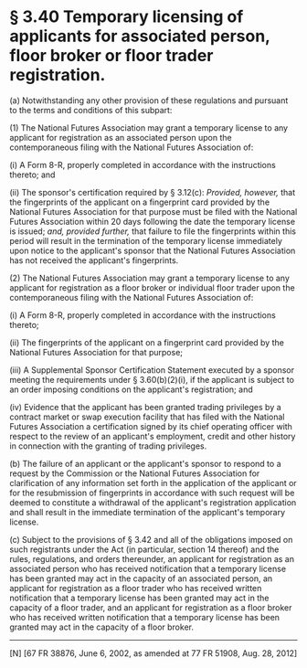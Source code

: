 # § 3.40   Temporary licensing of applicants for associated person, floor broker or floor trader registration.

(a) Notwithstanding any other provision of these regulations and pursuant to the terms and conditions of this subpart:


(1) The National Futures Association may grant a temporary license to any applicant for registration as an associated person upon the contemporaneous filing with the National Futures Association of: 


(i) A Form 8-R, properly completed in accordance with the instructions thereto; and 


(ii) The sponsor's certification required by § 3.12(c): *Provided, however,* that the fingerprints of the applicant on a fingerprint card provided by the National Futures Association for that purpose must be filed with the National Futures Association within 20 days following the date the temporary license is issued; *and, provided further,* that failure to file the fingerprints within this period will result in the termination of the temporary license immediately upon notice to the applicant's sponsor that the National Futures Association has not received the applicant's fingerprints. 


(2) The National Futures Association may grant a temporary license to any applicant for registration as a floor broker or individual floor trader upon the contemporaneous filing with the National Futures Association of: 


(i) A Form 8-R, properly completed in accordance with the instructions thereto; 


(ii) The fingerprints of the applicant on a fingerprint card provided by the National Futures Association for that purpose; 


(iii) A Supplemental Sponsor Certification Statement executed by a sponsor meeting the requirements under § 3.60(b)(2)(i), if the applicant is subject to an order imposing conditions on the applicant's registration; and 


(iv) Evidence that the applicant has been granted trading privileges by a contract market or swap execution facility that has filed with the National Futures Association a certification signed by its chief operating officer with respect to the review of an applicant's employment, credit and other history in connection with the granting of trading privileges. 


(b) The failure of an applicant or the applicant's sponsor to respond to a request by the Commission or the National Futures Association for clarification of any information set forth in the application of the applicant or for the resubmission of fingerprints in accordance with such request will be deemed to constitute a withdrawal of the applicant's registration application and shall result in the immediate termination of the applicant's temporary license. 


(c) Subject to the provisions of § 3.42 and all of the obligations imposed on such registrants under the Act (in particular, section 14 thereof) and the rules, regulations, and orders thereunder, an applicant for registration as an associated person who has received notification that a temporary license has been granted may act in the capacity of an associated person, an applicant for registration as a floor trader who has received written notification that a temporary license has been granted may act in the capacity of a floor trader, and an applicant for registration as a floor broker who has received written notification that a temporary license has been granted may act in the capacity of a floor broker.



---

[N] [67 FR 38876, June 6, 2002, as amended at 77 FR 51908, Aug. 28, 2012]




